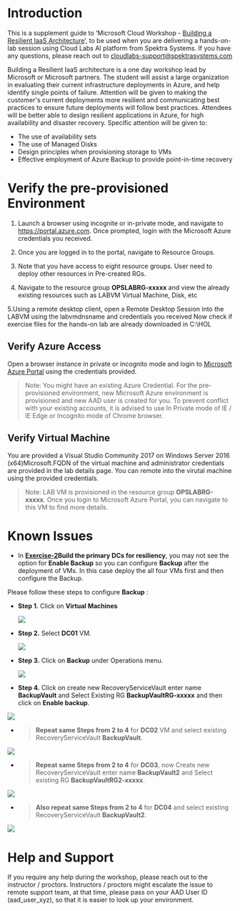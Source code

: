 
# Introduction

This is a supplement guide to ‘Microsoft Cloud Workshop - [Building a Resilient IaaS Architecture](https://github.com/Microsoft/MCW-Building-a-resilient-IaaS-architecture/blob/master/Hands-on%20lab/HOL%20step-by%20step%20-%20Building%20a%20resilient%20IaaS%20architecture.md)’, to be used when you are delivering a hands-on-lab session using Cloud Labs AI platform from Spektra Systems. If you have any questions, please reach out to cloudlabs-support@spektrasystems.com

Building a Resilient IaaS architecture is a one day workshop lead by Microsoft or Microsoft partners. The student will assist a large organization in evaluating their current infrastructure deployments in Azure, and help identify single points of failure. Attention will be given to making the customer's current deployments more resilient and communicating best practices to ensure future deployments will follow best practices.
Attendees will be better able to design resilient applications in Azure, for high availability and disaster recovery. Specific attention will be given to: 

*	The use of availability sets
*	The use of Managed Disks
*	Design principles when provisioning storage to VMs
*	Effective employment of Azure Backup to provide point-in-time recovery

# Verify the pre-provisioned Environment

1. Launch a browser using incognite or in-private mode, and navigate to https://portal.azure.com. Once prompted, login with the Microsoft Azure credentials you received.   

2. Once you are logged in to the portal, navigate to Resource Groups. 
 
3. Note that you have access to eight resource groups. User need to deploy other resources in Pre-created RGs.

4. Navigate to the resource group **OPSLABRG-xxxxx** and view the already existing resources such as LABVM Virtual Machine,         Disk, etc

5.Using a remote desktop client, open a Remote Desktop Session into the LABVM using the labvmdnsname and credentials you received
   Now check if exercise files for the hands-on lab are already downloaded in C:\HOL


## Verify Azure Access

Open a browser instance in private or incognito mode and login to [Microsoft Azure Portal](https://portal.azure.com) using the credentials provided.

> Note: You might have an existing Azure Credential. For the pre-provisioned environment, new Microsoft Azure environment is provisioned and new AAD user is created for you. To prevent conflict with your existing accounts, it is advised to use In Private mode of IE / IE Edge or Incognito mode of Chrome browser.

## Verify Virtual Machine

You are provided a Visual Studio Community 2017 on Windows Server 2016 (x64)Microsoft.FQDN of the virtual machine and administrator credentials are provided in the lab details page. You can remote into the virutal machine using the provided credentials.

> Note: LAB VM is provisioned in the resource group **OPSLABRG-xxxxx**. Once you login to Microsoft Azure Portal, you can navigate to this VM to find more details.


# Known Issues

* In [**Exercise-2**](https://github.com/Microsoft/MCW-Building-a-resilient-IaaS-architecture/blob/master/Hands-on%20lab/HOL%20step-by%20step%20-%20Building%20a%20resilient%20IaaS%20architecture.md#exercise-2-build-the-primary-dcs-for-resiliency)**Build the primary DCs for resiliency**,  you may not see the option for **Enable Backup** so you can configure **Backup** after the deployment of VMs. In this case deploy the all four VMs first and then configure the Backup.

 Please follow these steps to configure **Backup** :

* **Step 1.** Click on **Virtual Machines** 

  ![](images/VirtualMachines1.png)

* **Step 2.**  Select **DC01** VM.

  ![](images/dc001.png)

* **Step 3.** Click on **Backup** under Operations menu.

  ![](images/backup1.png)

* **Step 4.** Click on create new RecoveryServiceVault enter name **BackupVault** and Select Existing RG **BackupVaultRG-xxxxx** and then click on **Enable backup**.

 <kbd>![](images/backup2.png)</kbd>

* > **Repeat same Steps from  2 to 4** for **DC02** VM and select existing RecoveryServiceVault **BackupVault**.

 ![](images/finalbackupDC02.png)

* > **Repeat same Steps from  2 to 4** for **DC03**, now Create new RecoveryServiceVault enter name **BackupVault2** and Select existing RG **BackupVaultRG2-xxxxx**.
 
 ![](images/finalbackupDC03.png)
 
* > **Also repeat same Steps from  2 to 4** for **DC04** and select existing RecoveryServiceVault  **BackupVault2**.

 ![](images/FinalbackupDC04.png)


# Help and Support

If you require any help during the workshop, please reach out to the instructor / proctors. Instructors / proctors might escalate the issue to remote support team, at that time, please pass on your AAD User ID (aad_user_xyz), so that it is easier to look up your environment.

  
